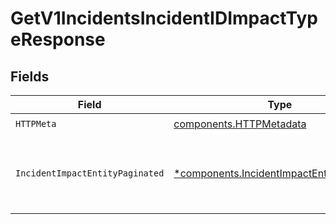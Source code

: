 # GetV1IncidentsIncidentIDImpactTypeResponse


## Fields

| Field                                                                                                 | Type                                                                                                  | Required                                                                                              | Description                                                                                           |
| ----------------------------------------------------------------------------------------------------- | ----------------------------------------------------------------------------------------------------- | ----------------------------------------------------------------------------------------------------- | ----------------------------------------------------------------------------------------------------- |
| `HTTPMeta`                                                                                            | [components.HTTPMetadata](../../models/components/httpmetadata.md)                                    | :heavy_check_mark:                                                                                    | N/A                                                                                                   |
| `IncidentImpactEntityPaginated`                                                                       | [*components.IncidentImpactEntityPaginated](../../models/components/incidentimpactentitypaginated.md) | :heavy_minus_sign:                                                                                    | List impacted infrastructure on an incident by specifying type                                        |